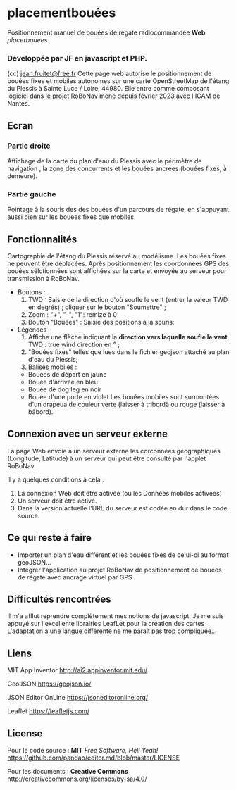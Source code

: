 # placementbouées
Positionnement manuel de bouées de régate radiocommandée
**Web** *placerbouees* 

### Développée par JF en javascript et PHP.
(cc) jean.fruitet@free.fr
Cette page web autorise le positionnement de bouées fixes et mobiles autonomes sur une carte OpenStreetMap 
de l'étang du Plessis à Sainte Luce / Loire, 44980.
Elle entre comme composant logiciel dans le projet RoBoNav mené depuis février 2023 avec l'ICAM de Nantes.

## Ecran
### Partie droite 

Affichage de la carte du plan d'eau du Plessis avec le périmètre de navigation , la zone des concurrents et les 
bouées ancrées (bouées fixes, à demeure).

### Partie gauche  

Pointage à la souris des des bouées d'un parcours de régate, en s'appuyant aussi bien sur les bouées fixes que mobiles.

## Fonctionnalités

Cartographie de l'étang du Plessis réservé au modélisme. Les bouées fixes ne peuvent être déplacées. 
Après positionnement les coordonnées GPS des bouées sélctionnées sont affichées sur la carte et envoyée au serveur pour transmission à RoBoNav.

- Boutons :
  1. TWD : Saisie de la direction d'où soufle le vent (entrer la valeur TWD en degrés) ; cliquer sur le bouton "Soumettre" ;
  2. Zoom : "+", "-", "1": remize à 0
  3. Bouton "Bouées" : Saisie des positions à la souris;
- Légendes
  1. Affiche une flèche indiquant la **direction vers laquelle soufle le vent**, TWD : true wind direction en  ° ;
  2. "Bouées fixes" telles que lues dans le fichier geojson attaché au plan d'eau du Plessis;
  3. Balises mobiles :
    * Bouées de départ en jaune
    * Bouée d'arrivée en bleu
    * Bouée de dog leg en noir
    * Bouée d'une porte en violet
Les bouées mobiles sont surmontées d'un drapeua de couleur verte (laisser à tribordà ou rouge (laisser à bâbord).

## Connexion avec un serveur externe

La page Web envoie à un serveur externe les corconnées géographiques (Longitude, Latitude) à un serveur 
qui peut être consulté par l'applet RoBoNav.

Il y a quelques conditions à cela :
  1. La connexion Web doit être activée (ou les Données mobiles activées)
  2. Un serveur doit être activé.
  3. Dans la version actuelle l'URL du serveur est codée en dur dans le code source.
  
## Ce qui reste à faire
- Importer un plan d'eau différent et les bouées fixes de celui-ci au format geoJSON...
- Intégrer l'application au projet RoBoNav de positionnement de bouées de régate avec ancrage virtuel par GPS

## Difficultés rencontrées
Il m'a afllut reprendre complètement mes notions de javascript.
Je me suis appuyé sur l'excellente librairies LeafLet pour la création des cartes
L'adaptation à une langue différente ne me paraît pas trop compliquée...

## Liens
MIT App Inventor http://ai2.appinventor.mit.edu/

GeoJSON https://geojson.io/

JSON Editor OnLine https://jsoneditoronline.org/

Leaflet https://leafletjs.com/

## License
Pour le code source : **MIT** *Free Software, Hell Yeah!* https://github.com/pandao/editor.md/blob/master/LICENSE

Pour les documents : **Creative Commons** http://creativecommons.org/licenses/by-sa/4.0/
